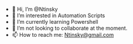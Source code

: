 - 👋 Hi, I’m @Ntinsky
- 👀 I’m interested in Automation Scripts
- 🌱 I’m currently learning Powershell
- 💞️ I’m not looking to collaborate at the moment.
- 📫 How to reach me: Ntinsky@gmail.com

<!---
Ntinsky/Ntinsky is a ✨ special ✨ repository because its `README.md` (this file) appears on your GitHub profile.
You can click the Preview link to take a look at your changes.
--->
